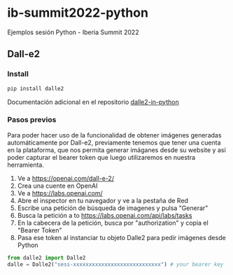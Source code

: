 # ib-summit2022-python
Ejemplos sesión Python - Iberia Summit 2022


## Dall-e2
### Install
```bash
pip install dalle2
````
Documentación adicional en el repositorio [dalle2-in-python](https://github.com/ezzcodeezzlife/dalle2-in-python)

### Pasos previos
Para poder hacer uso de la funcionalidad de obtener imágenes generadas automáticamente por Dall-e2, previamente tenemos que tener una cuenta en la plataforma, que nos permita generar imáganes desde su website y así poder capturar el bearer token que luego utilizaremos en nuestra herramienta.

1. Ve a https://openai.com/dall-e-2/
2. Crea una cuente en OpenAI
3. Ve a https://labs.openai.com/
4. Abre el inspector en tu navegador y ve a la pestaña de Red 
5. Escribe una petición de búsqueda de imagenes y pulsa "Generar"
6. Busca la petición a to https://labs.openai.com/api/labs/tasks
7. En la cabecera de la petición, busca por "authorization" y copia el "Bearer Token"
8. Pasa ese token al instanciar tu objeto Dalle2 para pedir imágenes desde Python

```python
from dalle2 import Dalle2
dalle = Dalle2("sess-xxxxxxxxxxxxxxxxxxxxxxxxxxxx") # your bearer key
```
